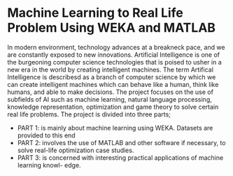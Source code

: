 # Machine Learning to Real Life Problem Using WEKA and MATLAB

In modern environment, technology advances at a breakneck pace, and we are constantly exposed to new innovations.
Artificial Intelligence is one of the burgeoning computer science technologies that is poised to usher in a new era in the world by creating intelligent machines. The term Artifical Intelligence is describesd as a branch of computer science by which we can create intelligent machines which can behave like a human, think like humans, and able to make decisions. The project focuses on the use of subfields of AI such as machine learning, natural language processing, knowledge representation, optimization
and game theory to solve certain real life problems. The project is divided into three parts;
* PART 1: is mainly about machine learning using WEKA. Datasets are provided to this
end
* PART 2: involves the use of MATLAB and other software if necessary, to solve real-life
optimization case studies.
* PART 3: is concerned with interesting practical applications of machine learning knowl-
edge. 
